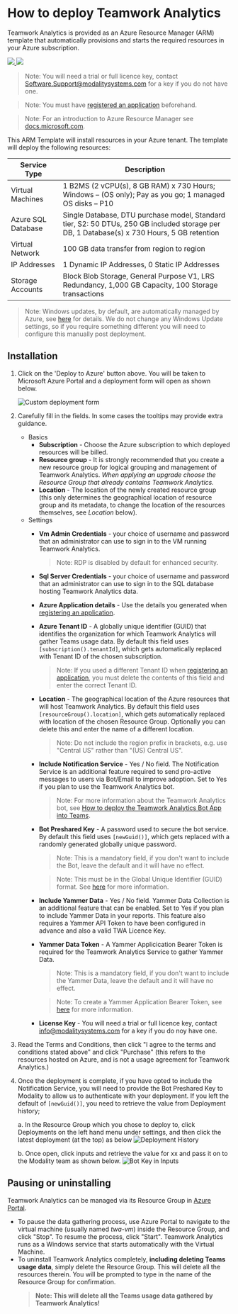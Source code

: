 # How to deploy Teamwork Analytics

Teamwork Analytics is provided as an Azure Resource Manager (ARM) template that automatically provisions and starts the required resources in your Azure subscription.

<a href="https://portal.azure.com/#create/Microsoft.Template/uri/https%3A%2F%2Ftwadeploy.blob.core.windows.net%2Ftwa-prod%2FmainTemplate.json%3Fsv%3D2019-02-02%26ss%3Dbfqt%26srt%3Dsco%26sp%3Drlp%26se%3D2025-01-06T19%3A14%3A58Z%26st%3D2020-01-06T11%3A14%3A58Z%26spr%3Dhttps%26sig%3D0gvK%252BXVXhd24ifVrnMJrvZxxzYX0Cu9MXVdKYJmvkL8%253D" target="_blank">
  <img src="https://aka.ms/deploytoazurebutton"/>
</a>
<a href="http://armviz.io/#/?load=https%3A%2F%2Ftwadeploy.blob.core.windows.net%2Ftwa-prod%2FmainTemplate.json%3Fsv%3D2019-02-02%26ss%3Dbfqt%26srt%3Dsco%26sp%3Drlp%26se%3D2025-01-06T19%3A14%3A58Z%26st%3D2020-01-06T11%3A14%3A58Z%26spr%3Dhttps%26sig%3D0gvK%252BXVXhd24ifVrnMJrvZxxzYX0Cu9MXVdKYJmvkL8%253D" target="_blank">
  <img src="https://raw.githubusercontent.com/Azure/azure-quickstart-templates/master/1-CONTRIBUTION-GUIDE/images/visualizebutton.svg"/>
</a>

> Note: You will need a trial or full licence key, contact Software.Support@modalitysystems.com for a key if you do not have one.

> Note: You must have [registered an application](registerapplication.md) beforehand.

> Note: For an introduction to Azure Resource Manager see [docs.microsoft.com](https://docs.microsoft.com/en-us/azure/azure-resource-manager/resource-group-overview).

This ARM Template will install resources in your Azure tenant. The template will deploy the following resources:

| Service Type  | Description   |
| ------------- | ------------- |
| Virtual Machines  | 1 B2MS (2 vCPU(s), 8 GB RAM) x 730 Hours; Windows – (OS only); Pay as you go; 1 managed OS disks – P10 |
| Azure SQL Database  | Single Database, DTU purchase model, Standard tier, S2: 50 DTUs, 250 GB included storage per DB, 1 Database(s) x 730 Hours, 5 GB retention  |
| Virtual Network  | 100 GB data transfer from region to region  |
| IP Addresses  | 1 Dynamic IP Addresses, 0 Static IP Addresses  |
| Storage Accounts  | Block Blob Storage, General Purpose V1, LRS Redundancy, 1,000 GB Capacity, 100 Storage transactions |

> Note: Windows updates, by default, are automatically managed by Azure, see [here](https://docs.microsoft.com/en-us/azure/automation/automation-update-management#windows) for details. We do not change any Windows Update settings, so if you require something different you will need to configure this manually post deployment.

## Installation

1. Click on the 'Deploy to Azure' button above. You will be taken to Microsoft Azure Portal and a deployment form will open as shown below.

   ![Custom deployment form](images/deployForm.png)

2. Carefully fill in the fields. In some cases the tooltips may provide extra guidance. 
   - Basics
     - **Subscription** - Choose the Azure subscription to which deployed resources will be billed.
     - **Resource group** - It is strongly recommended that you create a new resource group for logical grouping and management of Teamwork Analytics. *When applying an upgrade choose the Resource Group that already contains Teamwork Analytics.*
     - **Location** - The location of the newly created resource group (this only determines the geographical location of resource group and its metadata, to change the location of the resources themselves, see *Location* below).
   - Settings
     - **Vm Admin Credentials** - your choice of username and password that an administrator can use to sign in to the VM running Teamwork Analytics.
       > Note: RDP is disabled by default for enhanced security.
     - **Sql Server Credentials** - your choice of username and password that an administrator can use to sign in to the SQL database hosting Teamwork Analytics data. 
     - **Azure Application details** - Use the details you generated when [registering an application](registerapplication.md).
     - **Azure Tenant ID** - A globally unique identifier (GUID) that identifies the organization for which Teamwork Analytics will gather Teams usage data. By default this field uses `[subscription().tenantId]`, which gets automatically replaced with Tenant ID of the chosen subscription.
       > Note: If you used a different Tenant ID when [registering an application](registerapplication.md), you must delete the contents of this field and enter the correct Tenant ID.
     - **Location** - The geographical location of the Azure resources that will host Teamwork Analytics. By default this field uses `[resourceGroup().location]`, which gets automatically replaced with location of the chosen Resource Group. Optionally you can delete this and enter the name of a different location.
       > Note: Do not include the region prefix in brackets, e.g. use "Central US" rather than "(US) Central US".
     - **Include Notification Service** - Yes / No field. The Notification Service is an additional feature required to send pro-active messages to users via Bot/Email to improve adoption. Set to Yes if you plan to use the Teamwork Analytics bot. 
        > Note: For more information about the Teamwork Analytics bot, see [How to deploy the Teamwork Analytics Bot App into Teams](deployteamsapp.md).
      - **Bot Preshared Key** - A password used to secure the bot service. By default this field uses `[newGuid()]`, which gets replaced with a randomly generated globally unique password.
        > Note: This is a mandatory field, if you don't want to include the Bot, leave the default and it will have no effect.

        > Note: This must be in the Global Unique Identifier (GUID) format. See [here](http://guid.one/guid) for more information.
      - **Include Yammer Data** - Yes / No field. Yammer Data Collection is an additional feature that can be enabled. Set to Yes if you plan to include Yammer Data in your reports. This feature also requires a Yammer API Token to have been configured in advance and also a valid TWA Licence Key. 
      - **Yammer Data Token** - A Yammer Applicication Bearer Token is required for the Teamwork Analytics Service to gather Yammer Data.
        > Note: This is a mandatory field, if you don't want to include the Yammer Data, leave the default and it will have no effect.

        > Note: To create a Yammer Application Bearer Token, see [here](yammerAPIToken.md) for more information.
        
      - **License Key** -  You will need a trial or full licence key, contact info@modalitysystems.com for a key if you do noy have one.

3. Read the Terms and Conditions, then click "I agree to the terms and conditions stated above" and click "Purchase" (this refers to the resources hosted on Azure, and is not a usage agreement for Teamwork Analytics.)

4. Once the deployment is complete, if you have opted to include the Notification Service, you will need to provide the Bot Preshared Key to Modality to allow us to authenticate with your deployment. If you left the default of `[newGuid()]`, you need to retrieve the value from Deployment history;
  
      a. In the Resource Group which you chose to deploy to, click Deployments on the left hand menu under settings, and then click the latest deployment (at the top) as below
      ![Deployment History](images/deployments-list.png)

      b. Once open, click inputs and retrieve the value for xx and pass it on to the Modality team as shown below.
      ![Bot Key in Inputs](images/bot-pre-shared-key.png)

## Pausing or uninstalling

Teamwork Analytics can be managed via its Resource Group in [Azure Portal](https://portal.azure.com/).

* To pause the data gathering process, use Azure Portal to navigate to the virtual machine (usually named *twa-vm*) inside the Resource Group, and click "Stop". To resume the process, click "Start". Teamwork Analytics runs as a Windows service that starts automatically with the Virtual Machine.
* To uninstall Teamwork Analytics completely, **including deleting Teams usage data**, simply delete the Resource Group. This will delete all the resources therein. You will be prompted to type in the name of the Resource Group for confirmation.
  > **Note: This will delete all the Teams usage data gathered by Teamwork Analytics!**
